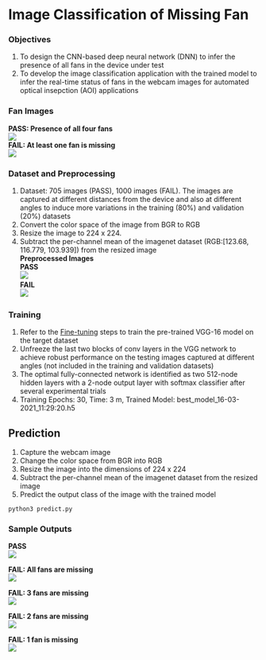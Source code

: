 # Image Classification of Missing Fan   
### Objectives   
1. To design the CNN-based deep neural network (DNN) to infer the presence of all fans in the device under test   
2. To develop the image classification application with the trained model to infer the real-time status of fans in the webcam images for automated optical insepction (AOI) applications   

### Fan Images   
**PASS: Presence of all four fans**    
![](https://i.imgur.com/cWi4kss.png)   
**FAIL: At least one fan is missing**   
![](https://i.imgur.com/yPgDLPO.png)  

### Dataset and Preprocessing   
1. Dataset: 705 images (PASS), 1000 images (FAIL). The images are captured at different distances from the device and also at different angles to induce more variations in the training (80%) and validation (20%) datasets  
2. Convert the color space of the image from BGR to RGB
3. Resize the image to 224 x 224.    
4. Subtract the per-channel mean of the imagenet dataset (RGB:[123.68, 116.779, 103.939]) from the resized image   
**Preprocessed Images**   
**PASS**   
![](https://i.imgur.com/O4cyw36.png)   
**FAIL**   
![](https://i.imgur.com/sjUyCha.png)   

### Training
1. Refer to the [Fine-tuning](https://github.com/ramesh-dev-code/misaligned-heat-sink#fine-tuning-steps) steps to train the pre-trained VGG-16 model on the target dataset
2. Unfreeze the last two blocks of conv layers in the VGG network to achieve robust performance on the testing images captured at different angles (not included in the training and validation datasets)   
3. The optimal fully-connected network is identified as two 512-node hidden layers with a 2-node output layer with softmax classifier after several experimental trials
4. Training Epochs: 30, Time: 3 m, Trained Model: best_model_16-03-2021_11:29:20.h5   

## Prediction    
1. Capture the webcam image   
2. Change the color space from BGR into RGB   
3. Resize the image into the dimensions of 224 x 224   
4. Subtract the per-channel mean of the imagenet dataset from the resized image   
5. Predict the output class of the image with the trained model   

```
python3 predict.py
```
### Sample Outputs   
**PASS**   
![](https://i.imgur.com/CkEt6o6.png)   

**FAIL: All fans are missing**   
![](https://i.imgur.com/ARDEvsq.jpg)   
 
**FAIL: 3 fans are missing**   
![](https://i.imgur.com/0fZ5ryZ.png)   

**FAIL: 2 fans are missing**   
![](https://i.imgur.com/z9jNQj4.png)   

**FAIL: 1 fan is missing**   
![](https://i.imgur.com/WU1oRtA.png)   
